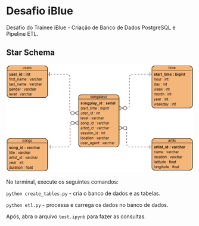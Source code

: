 # Desafio iBlue
Desafio do Trainee iBlue - Criação de Banco de Dados PostgreSQL e Pipeline ETL.


## Star Schema
![](https://github.com/andmonteiro/desafio_iblue/blob/main/erd.png)

No terminal, execute os seguintes comandos:

`python create_tables.py` - cria o banco de dados e as tabelas.

`python etl.py` - processa e carrega os dados no banco de dados.

Após, abra o arquivo `test.ipynb` para fazer as consultas.

